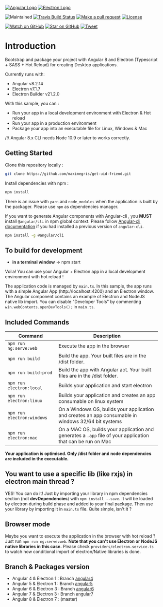 [![Angular Logo](https://www.vectorlogo.zone/logos/angular/angular-icon.svg)](https://angular.io/) [![Electron Logo](https://www.vectorlogo.zone/logos/electronjs/electronjs-icon.svg)](https://electronjs.org/)

![Maintained][maintained-badge]
[![Travis Build Status][build-badge]][build]
[![Make a pull request][prs-badge]][prs]
[![License](http://img.shields.io/badge/Licence-MIT-brightgreen.svg)](LICENSE.md)

[![Watch on GitHub][github-watch-badge]][github-watch]
[![Star on GitHub][github-star-badge]][github-star]
[![Tweet][twitter-badge]][twitter]

# Introduction

Bootstrap and package your project with Angular 8 and Electron (Typescript + SASS + Hot Reload) for creating Desktop applications.

Currently runs with:

- Angular v8.2.14
- Electron v7.1.7
- Electron Builder v21.2.0

With this sample, you can :

- Run your app in a local development environment with Electron & Hot reload
- Run your app in a production environment
- Package your app into an executable file for Linux, Windows & Mac

/!\ Angular 8.x CLI needs Node 10.9 or later to works correctly.

## Getting Started

Clone this repository locally :

``` bash
git clone https://github.com/maximegris/get-uid-friend.git
```

Install dependencies with npm :

``` bash
npm install
```

There is an issue with `yarn` and `node_modules` when the application is built by the packager. Please use `npm` as dependencies manager.


If you want to generate Angular components with Angular-cli , you **MUST** install `@angular/cli` in npm global context.
Please follow [Angular-cli documentation](https://github.com/angular/angular-cli) if you had installed a previous version of `angular-cli`.

``` bash
npm install -g @angular/cli
```

## To build for development

- **in a terminal window** -> npm start

Voila! You can use your Angular + Electron app in a local development environment with hot reload !

The application code is managed by `main.ts`. In this sample, the app runs with a simple Angular App (http://localhost:4200) and an Electron window.
The Angular component contains an example of Electron and NodeJS native lib import.
You can disable "Developer Tools" by commenting `win.webContents.openDevTools();` in `main.ts`.

## Included Commands

|Command|Description|
|--|--|
|`npm run ng:serve:web`| Execute the app in the browser |
|`npm run build`| Build the app. Your built files are in the /dist folder. |
|`npm run build:prod`| Build the app with Angular aot. Your built files are in the /dist folder. |
|`npm run electron:local`| Builds your application and start electron
|`npm run electron:linux`| Builds your application and creates an app consumable on linux system |
|`npm run electron:windows`| On a Windows OS, builds your application and creates an app consumable in windows 32/64 bit systems |
|`npm run electron:mac`|  On a MAC OS, builds your application and generates a `.app` file of your application that can be run on Mac |

**Your application is optimised. Only /dist folder and node dependencies are included in the executable.**

## You want to use a specific lib (like rxjs) in electron main thread ?

YES! You can do it! Just by importing your library in npm dependencies section (not **devDependencies**) with `npm install --save`. It will be loaded by electron during build phase and added to your final package. Then use your library by importing it in `main.ts` file. Quite simple, isn't it ?

## Browser mode

Maybe you want to execute the application in the browser with hot reload ? Just run `npm run ng:serve:web`.
**Note that you can't use Electron or NodeJS native libraries in this case.** Please check `providers/electron.service.ts` to watch how conditional import of electron/Native libraries is done.

## Branch & Packages version

- Angular 4 & Electron 1 : Branch [angular4](https://github.com/maximegris/get-uid-friend/tree/angular4)
- Angular 5 & Electron 1 : Branch [angular5](https://github.com/maximegris/get-uid-friend/tree/angular5)
- Angular 6 & Electron 3 : Branch [angular6](https://github.com/maximegris/get-uid-friend/tree/angular6)
- Angular 7 & Electron 3 : Branch [angular7](https://github.com/maximegris/get-uid-friend/tree/angular7)
- Angular 8 & Electron 7 : (master)

[build-badge]: https://travis-ci.org/maximegris/get-uid-friend.svg?branch=master&style=style=flat-square
[build]: https://travis-ci.org/maximegris/get-uid-friend
[license-badge]: https://img.shields.io/badge/license-Apache2-blue.svg?style=style=flat-square
[license]: https://github.com/maximegris/get-uid-friend/blob/master/LICENSE.md
[prs-badge]: https://img.shields.io/badge/PRs-welcome-brightgreen.svg?style=flat-square
[prs]: http://makeapullrequest.com
[github-watch-badge]: https://img.shields.io/github/watchers/maximegris/get-uid-friend.svg?style=social
[github-watch]: https://github.com/maximegris/get-uid-friend/watchers
[github-star-badge]: https://img.shields.io/github/stars/maximegris/get-uid-friend.svg?style=social
[github-star]: https://github.com/maximegris/get-uid-friend/stargazers
[twitter]: https://twitter.com/intent/tweet?text=Check%20out%20get-uid-friend!%20https://github.com/maximegris/get-uid-friend%20%F0%9F%91%8D
[twitter-badge]: https://img.shields.io/twitter/url/https/github.com/maximegris/get-uid-friend.svg?style=social
[maintained-badge]: https://img.shields.io/badge/maintained-yes-brightgreen
